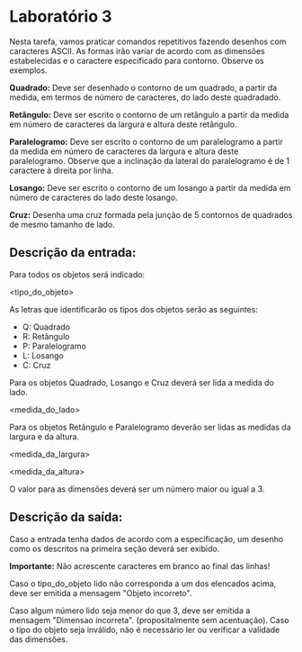 # Laboratório 3

Nesta tarefa, vamos praticar comandos repetitivos fazendo desenhos com caracteres ASCII. As formas irão variar de acordo com as dimensões estabelecidas e o caractere especificado para contorno. Observe os exemplos.

**Quadrado:** Deve ser desenhado o contorno de um quadrado, a partir da medida, em termos de número de caracteres, do lado deste quadradado.

**Retângulo:** Deve ser escrito o contorno de um retângulo a partir da medida em número de caracteres da largura e altura deste retângulo.

**Paralelogramo:** Deve ser escrito o contorno de um paralelogramo a partir da medida em número de caracteres da largura e altura deste paralelogramo. Observe que a inclinação da lateral do paralelogramo é de 1 caractere à direita por linha.

**Losango:** Deve ser escrito o contorno de um losango a partir da medida em número de caracteres do lado deste losango.

**Cruz:** Desenha uma cruz formada pela junção de 5 contornos de quadrados de mesmo tamanho de lado.     

## Descrição da entrada:

Para todos os objetos será indicado:

<tipo_do_objeto>

<caractere> 

As letras que identificarão os tipos dos objetos serão as seguintes:

- Q: Quadrado
- R: Retângulo
- P: Paralelogramo
- L: Losango
- C: Cruz

Para os objetos Quadrado, Losango e Cruz deverá ser lida a medida do lado.

<medida_do_lado>

Para os objetos Retângulo e Paralelogramo deverão ser lidas as medidas da largura e da altura.

<medida_da_largura>

<medida_da_altura>

O valor para as dimensões deverá ser um número maior ou igual a 3.

## Descrição da saída:
Caso a entrada tenha dados de acordo com a especificação, um desenho como os descritos na primeira seção deverá ser exibido.
    
**Importante:** Não acrescente caracteres em branco ao final das linhas!

Caso o tipo_do_objeto lido não corresponda a um dos elencados acima, deve ser emitida a mensagem "Objeto incorreto".

Caso algum número lido seja menor do que 3, deve ser emitida a mensagem "Dimensao incorreta". (propositalmente sem acentuação). Caso o tipo do objeto seja inválido, não é necessário ler ou verificar a validade das dimensões.




